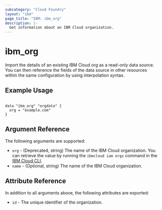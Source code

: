 ```yaml
---
subcategory: "Cloud Foundry"
layout: "ibm"
page_title: "IBM: ibm_org"
description: |-
  Get information about an IBM Cloud organization.
---
```


# ibm\_org

Import the details of an existing IBM Cloud org as a read-only data source. You can then reference the fields of the data source in other resources within the same configuration by using interpolation syntax.

## Example Usage

```hcl

data "ibm_org" "orgdata" {
  org = "example.com"
}
```

## Argument Reference

The following arguments are supported:

* `org` - (Deprecated, string) The name of the IBM Cloud organization. You can retrieve the value by running the `ibmcloud iam orgs` command in the [IBM Cloud CLI](https://cloud.ibm.com/docs/cli?topic=cloud-cli-getting-started).
* `name` - (Optional, string) The name of the IBM Cloud organization.


## Attribute Reference

In addition to all arguments above, the following attributes are exported:

* `id` - The unique identifier of the organization.  
